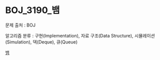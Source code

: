 # BOJ_3190_뱀
문제 출처 : BOJ

알고리즘 분류 : 구현(Implementation), 자료 구조(Data Structure), 시뮬레이션(Simulation), 덱(Deque), 큐(Queue)

[뱀](https://www.acmicpc.net/problem/3190)